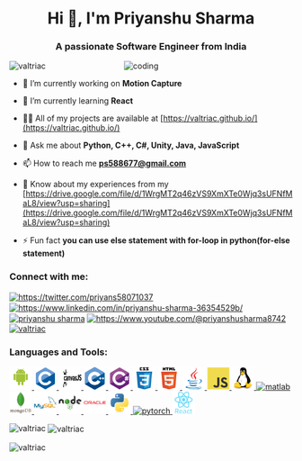 <h1 align="center">Hi 👋, I'm Priyanshu Sharma</h1>
<h3 align="center">A passionate Software Engineer from India</h3>

<img align = "right" alt ="coding" width = "300" src= "https://media.giphy.com/media/v1.Y2lkPTc5MGI3NjExOHJ0NXBjaTN5aGFxNzk2MWM5YW1ia2E0dGhqcjZ3Z2cwZjQ2N2h3YyZlcD12MV9pbnRlcm5hbF9naWZfYnlfaWQmY3Q9Zw/lrc9WU5iEPnCNPHicU/giphy.gif">

<p align="left"> <img src="https://komarev.com/ghpvc/?username=valtriac&label=Profile%20views&color=0e75b6&style=flat" alt="valtriac" /> </p>

- 🔭 I’m currently working on **Motion Capture**

- 🌱 I’m currently learning **React**

- 👨‍💻 All of my projects are available at [https://valtriac.github.io/](https://valtriac.github.io/)

- 💬 Ask me about **Python, C++, C#, Unity, Java, JavaScript**

- 📫 How to reach me **ps588677@gmail.com**

- 📄 Know about my experiences from my [https://drive.google.com/file/d/1WrgMT2q46zVS9XmXTe0Wjq3sUFNfMaL8/view?usp=sharing](https://drive.google.com/file/d/1WrgMT2q46zVS9XmXTe0Wjq3sUFNfMaL8/view?usp=sharing)

- ⚡ Fun fact **you can use else statement with for-loop in python(for-else statement)**

<h3 align="left">Connect with me:</h3>
<p align="left">
<a href="https://twitter.com/https://twitter.com/priyans58071037" target="blank"><img align="center" src="https://raw.githubusercontent.com/rahuldkjain/github-profile-readme-generator/master/src/images/icons/Social/twitter.svg" alt="https://twitter.com/priyans58071037" height="30" width="40" /></a>
<a href="https://linkedin.com/in/https://www.linkedin.com/in/priyanshu-sharma-36354529b/" target="blank"><img align="center" src="https://raw.githubusercontent.com/rahuldkjain/github-profile-readme-generator/master/src/images/icons/Social/linked-in-alt.svg" alt="https://www.linkedin.com/in/priyanshu-sharma-36354529b/" height="30" width="40" /></a>
<a href="https://fb.com/priyanshu sharma" target="blank"><img align="center" src="https://raw.githubusercontent.com/rahuldkjain/github-profile-readme-generator/master/src/images/icons/Social/facebook.svg" alt="priyanshu sharma" height="30" width="40" /></a>
<a href="https://www.youtube.com/c/https://www.youtube.com/@priyanshusharma8742" target="blank"><img align="center" src="https://raw.githubusercontent.com/rahuldkjain/github-profile-readme-generator/master/src/images/icons/Social/youtube.svg" alt="https://www.youtube.com/@priyanshusharma8742" height="30" width="40" /></a>
<a href="https://www.leetcode.com/valtriac" target="blank"><img align="center" src="https://raw.githubusercontent.com/rahuldkjain/github-profile-readme-generator/master/src/images/icons/Social/leet-code.svg" alt="valtriac" height="30" width="40" /></a>
</p>

<h3 align="left">Languages and Tools:</h3>
<p align="left"> <a href="https://developer.android.com" target="_blank" rel="noreferrer"> <img src="https://raw.githubusercontent.com/devicons/devicon/master/icons/android/android-original-wordmark.svg" alt="android" width="40" height="40"/> </a> <a href="https://www.cprogramming.com/" target="_blank" rel="noreferrer"> <img src="https://raw.githubusercontent.com/devicons/devicon/master/icons/c/c-original.svg" alt="c" width="40" height="40"/> </a> <a href="https://canvasjs.com" target="_blank" rel="noreferrer"> <img src="https://raw.githubusercontent.com/Hardik0307/Hardik0307/master/assets/canvasjs-charts.svg" alt="canvasjs" width="40" height="40"/> </a> <a href="https://www.w3schools.com/cpp/" target="_blank" rel="noreferrer"> <img src="https://raw.githubusercontent.com/devicons/devicon/master/icons/cplusplus/cplusplus-original.svg" alt="cplusplus" width="40" height="40"/> </a> <a href="https://www.w3schools.com/cs/" target="_blank" rel="noreferrer"> <img src="https://raw.githubusercontent.com/devicons/devicon/master/icons/csharp/csharp-original.svg" alt="csharp" width="40" height="40"/> </a> <a href="https://www.w3schools.com/css/" target="_blank" rel="noreferrer"> <img src="https://raw.githubusercontent.com/devicons/devicon/master/icons/css3/css3-original-wordmark.svg" alt="css3" width="40" height="40"/> </a> <a href="https://www.w3.org/html/" target="_blank" rel="noreferrer"> <img src="https://raw.githubusercontent.com/devicons/devicon/master/icons/html5/html5-original-wordmark.svg" alt="html5" width="40" height="40"/> </a> <a href="https://www.java.com" target="_blank" rel="noreferrer"> <img src="https://raw.githubusercontent.com/devicons/devicon/master/icons/java/java-original.svg" alt="java" width="40" height="40"/> </a> <a href="https://developer.mozilla.org/en-US/docs/Web/JavaScript" target="_blank" rel="noreferrer"> <img src="https://raw.githubusercontent.com/devicons/devicon/master/icons/javascript/javascript-original.svg" alt="javascript" width="40" height="40"/> </a> <a href="https://www.linux.org/" target="_blank" rel="noreferrer"> <img src="https://raw.githubusercontent.com/devicons/devicon/master/icons/linux/linux-original.svg" alt="linux" width="40" height="40"/> </a> <a href="https://www.mathworks.com/" target="_blank" rel="noreferrer"> <img src="https://upload.wikimedia.org/wikipedia/commons/2/21/Matlab_Logo.png" alt="matlab" width="40" height="40"/> </a> <a href="https://www.mongodb.com/" target="_blank" rel="noreferrer"> <img src="https://raw.githubusercontent.com/devicons/devicon/master/icons/mongodb/mongodb-original-wordmark.svg" alt="mongodb" width="40" height="40"/> </a> <a href="https://www.mysql.com/" target="_blank" rel="noreferrer"> <img src="https://raw.githubusercontent.com/devicons/devicon/master/icons/mysql/mysql-original-wordmark.svg" alt="mysql" width="40" height="40"/> </a> <a href="https://nodejs.org" target="_blank" rel="noreferrer"> <img src="https://raw.githubusercontent.com/devicons/devicon/master/icons/nodejs/nodejs-original-wordmark.svg" alt="nodejs" width="40" height="40"/> </a> <a href="https://www.oracle.com/" target="_blank" rel="noreferrer"> <img src="https://raw.githubusercontent.com/devicons/devicon/master/icons/oracle/oracle-original.svg" alt="oracle" width="40" height="40"/> </a> <a href="https://www.python.org" target="_blank" rel="noreferrer"> <img src="https://raw.githubusercontent.com/devicons/devicon/master/icons/python/python-original.svg" alt="python" width="40" height="40"/> </a> <a href="https://pytorch.org/" target="_blank" rel="noreferrer"> <img src="https://www.vectorlogo.zone/logos/pytorch/pytorch-icon.svg" alt="pytorch" width="40" height="40"/> </a> <a href="https://reactjs.org/" target="_blank" rel="noreferrer"> <img src="https://raw.githubusercontent.com/devicons/devicon/master/icons/react/react-original-wordmark.svg" alt="react" width="40" height="40"/> </a> </p>

<p><img align="left" src="https://github-readme-stats.vercel.app/api/top-langs?username=valtriac&show_icons=true&locale=en&layout=compact" alt="valtriac" /></p>

<p>&nbsp;<img align="center" src="https://github-readme-stats.vercel.app/api?username=valtriac&show_icons=true&locale=en" alt="valtriac" /></p>

<p><img align="center" src="https://github-readme-streak-stats.herokuapp.com/?user=valtriac&" alt="valtriac" /></p>
